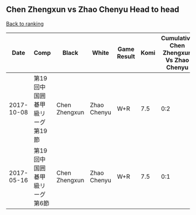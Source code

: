 ## Chen Zhengxun vs Zhao Chenyu Head to head

[Back to ranking](../../index.md)




| **Date** | **Comp** | **Black** | **White** | **Game Result** | **Komi** | **Cumulative Chen Zhengxun Vs Zhao Chenyu** | **Chen Zhengxun Streak** | **Zhao Chenyu Streak** | 
| --- | --- | --- | --- | --- | --- | --- | --- | --- |
| 2017-10-08 | 第19回中国囲碁甲級リーグ第19節 | Chen Zhengxun | Zhao Chenyu | W+R | 7.5 | 0:2 | 0 | 2 | 
| 2017-05-16 | 第19回中国囲碁甲級リーグ第6節 | Chen Zhengxun | Zhao Chenyu | W+R | 7.5 | 0:1 | 0 | 1 |




